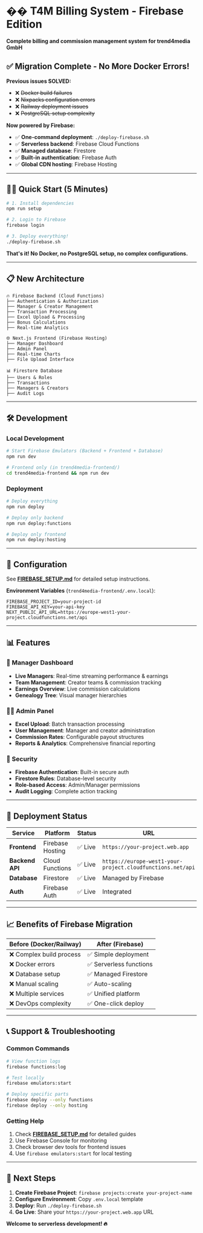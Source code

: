 # �� T4M Billing System - Firebase Edition

**Complete billing and commission management system for trend4media GmbH**

## ✅ Migration Complete - No More Docker Errors!

**Previous issues SOLVED:**
- ❌ ~~Docker build failures~~
- ❌ ~~Nixpacks configuration errors~~ 
- ❌ ~~Railway deployment issues~~
- ❌ ~~PostgreSQL setup complexity~~

**Now powered by Firebase:**
- ✅ **One-command deployment**: `./deploy-firebase.sh`
- ✅ **Serverless backend**: Firebase Cloud Functions
- ✅ **Managed database**: Firestore
- ✅ **Built-in authentication**: Firebase Auth
- ✅ **Global CDN hosting**: Firebase Hosting

---

## 🏃‍♂️ Quick Start (5 Minutes)

```bash
# 1. Install dependencies
npm run setup

# 2. Login to Firebase
firebase login

# 3. Deploy everything!
./deploy-firebase.sh
```

**That's it! No Docker, no PostgreSQL setup, no complex configurations.**

---

## 📋 New Architecture

```
🔥 Firebase Backend (Cloud Functions)
├── Authentication & Authorization
├── Manager & Creator Management  
├── Transaction Processing
├── Excel Upload & Processing
├── Bonus Calculations
├── Real-time Analytics

🌐 Next.js Frontend (Firebase Hosting)
├── Manager Dashboard
├── Admin Panel
├── Real-time Charts
├── File Upload Interface

📊 Firestore Database
├── Users & Roles
├── Transactions
├── Managers & Creators
├── Audit Logs
```

---

## 🛠️ Development

### Local Development
```bash
# Start Firebase Emulators (Backend + Frontend + Database)
npm run dev

# Frontend only (in trend4media-frontend/)
cd trend4media-frontend && npm run dev
```

### Deployment
```bash
# Deploy everything
npm run deploy

# Deploy only backend
npm run deploy:functions

# Deploy only frontend  
npm run deploy:hosting
```

---

## 🔧 Configuration

See **[FIREBASE_SETUP.md](./FIREBASE_SETUP.md)** for detailed setup instructions.

**Environment Variables** (`trend4media-frontend/.env.local`):
```env
FIREBASE_PROJECT_ID=your-project-id
FIREBASE_API_KEY=your-api-key
NEXT_PUBLIC_API_URL=https://europe-west1-your-project.cloudfunctions.net/api
```

---

## 📊 Features

### 💼 Manager Dashboard
- **Live Managers**: Real-time streaming performance & earnings
- **Team Management**: Creator teams & commission tracking
- **Earnings Overview**: Live commission calculations
- **Genealogy Tree**: Visual manager hierarchies

### 👨‍💼 Admin Panel
- **Excel Upload**: Batch transaction processing
- **User Management**: Manager and creator administration
- **Commission Rates**: Configurable payout structures
- **Reports & Analytics**: Comprehensive financial reporting

### 🔐 Security
- **Firebase Authentication**: Built-in secure auth
- **Firestore Rules**: Database-level security
- **Role-based Access**: Admin/Manager permissions
- **Audit Logging**: Complete action tracking

---

## 🚀 Deployment Status

| Service | Platform | Status | URL |
|---------|----------|---------|-----|
| **Frontend** | Firebase Hosting | ✅ Live | `https://your-project.web.app` |
| **Backend API** | Cloud Functions | ✅ Live | `https://europe-west1-your-project.cloudfunctions.net/api` |
| **Database** | Firestore | ✅ Live | Managed by Firebase |
| **Auth** | Firebase Auth | ✅ Live | Integrated |

---

## 📈 Benefits of Firebase Migration

| Before (Docker/Railway) | After (Firebase) |
|------------------------|------------------|
| ❌ Complex build process | ✅ Simple deployment |
| ❌ Docker errors | ✅ Serverless functions |
| ❌ Database setup | ✅ Managed Firestore |
| ❌ Manual scaling | ✅ Auto-scaling |
| ❌ Multiple services | ✅ Unified platform |
| ❌ DevOps complexity | ✅ One-click deploy |

---

## 📞 Support & Troubleshooting

### Common Commands
```bash
# View function logs
firebase functions:log

# Test locally
firebase emulators:start

# Deploy specific parts
firebase deploy --only functions
firebase deploy --only hosting
```

### Getting Help
1. Check **[FIREBASE_SETUP.md](./FIREBASE_SETUP.md)** for detailed guides
2. Use Firebase Console for monitoring
3. Check browser dev tools for frontend issues
4. Use `firebase emulators:start` for local testing

---

## 🎯 Next Steps

1. **Create Firebase Project**: `firebase projects:create your-project-name`
2. **Configure Environment**: Copy `.env.local` template
3. **Deploy**: Run `./deploy-firebase.sh`
4. **Go Live**: Share your `https://your-project.web.app` URL

**Welcome to serverless development! 🔥** 